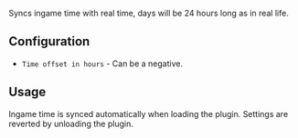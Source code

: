 Syncs ingame time with real time, days will be 24 hours long as in real life. 

## Configuration

- `Time offset in hours` - Can be a negative.


## Usage

Ingame time is synced automatically when loading the plugin. Settings are reverted by unloading the plugin.